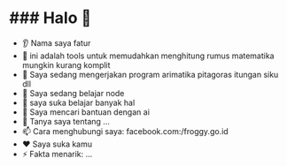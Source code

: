 # ### Halo 👋 
* 👂 Nama saya fatur 
* 👩 ini adalah tools untuk memudahkan menghitung rumus matematika mungkin kurang komplit 
* 🔭 Saya sedang mengerjakan program arimatika pitagoras itungan siku dll
* 🌱 Saya sedang belajar node
* 🤝 saya suka belajar banyak hal 
* 🤔 Saya mencari bantuan dengan ai
* 💬 Tanya saya tentang ... 
* 📫 Cara menghubungi saya: facebook.com:/froggy.go.id
* ❤️ Saya suka kamu
* ⚡ Fakta menarik: ...
